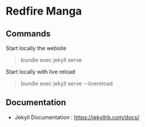 # Redfire Manga

## Commands
Start locally the website
> bundle exec jekyll serve

Start locally with live reload
> bundle exec jekyll serve --livereload

## Documentation
- Jekyll Documentation : https://jekyllrb.com/docs/
